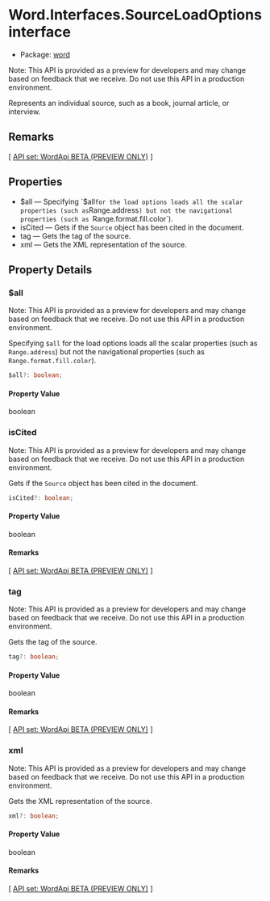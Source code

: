 # Word.Interfaces.SourceLoadOptions interface

- Package: [word](/en-us/javascript/api/word)

Note: This API is provided as a preview for developers and may change based on feedback that we receive. Do not use this API in a production environment.

Represents an individual source, such as a book, journal article, or interview.

## Remarks

[ [API set: WordApi BETA (PREVIEW ONLY)](/en-us/javascript/api/requirement-sets/word/word-api-requirement-sets) ]

## Properties

- $all — Specifying `$all` for the load options loads all the scalar properties (such as `Range.address`) but not the navigational properties (such as `Range.format.fill.color`).
- isCited — Gets if the `Source` object has been cited in the document.
- tag — Gets the tag of the source.
- xml — Gets the XML representation of the source.

## Property Details

### $all

Note: This API is provided as a preview for developers and may change based on feedback that we receive. Do not use this API in a production environment.

Specifying `$all` for the load options loads all the scalar properties (such as `Range.address`) but not the navigational properties (such as `Range.format.fill.color`).

```typescript
$all?: boolean;
```

#### Property Value

boolean

### isCited

Note: This API is provided as a preview for developers and may change based on feedback that we receive. Do not use this API in a production environment.

Gets if the `Source` object has been cited in the document.

```typescript
isCited?: boolean;
```

#### Property Value

boolean

#### Remarks

[ [API set: WordApi BETA (PREVIEW ONLY)](/en-us/javascript/api/requirement-sets/word/word-api-requirement-sets) ]

### tag

Note: This API is provided as a preview for developers and may change based on feedback that we receive. Do not use this API in a production environment.

Gets the tag of the source.

```typescript
tag?: boolean;
```

#### Property Value

boolean

#### Remarks

[ [API set: WordApi BETA (PREVIEW ONLY)](/en-us/javascript/api/requirement-sets/word/word-api-requirement-sets) ]

### xml

Note: This API is provided as a preview for developers and may change based on feedback that we receive. Do not use this API in a production environment.

Gets the XML representation of the source.

```typescript
xml?: boolean;
```

#### Property Value

boolean

#### Remarks

[ [API set: WordApi BETA (PREVIEW ONLY)](/en-us/javascript/api/requirement-sets/word/word-api-requirement-sets) ]